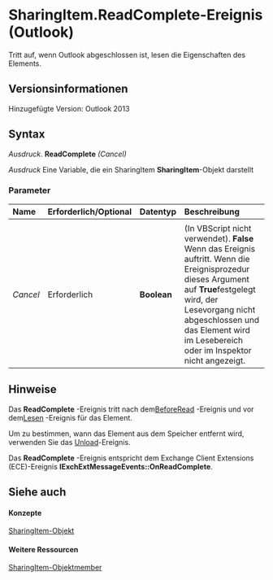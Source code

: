 
# SharingItem.ReadComplete-Ereignis (Outlook)
Tritt auf, wenn Outlook abgeschlossen ist, lesen die Eigenschaften des Elements.

## Versionsinformationen

Hinzugefügte Version: Outlook 2013


## Syntax

 _Ausdruck_. **ReadComplete** _(Cancel)_

 _Ausdruck_ Eine Variable, die ein SharingItem **SharingItem**-Objekt darstellt


### Parameter



|**Name**|**Erforderlich/Optional**|**Datentyp**|**Beschreibung**|
|:-----|:-----|:-----|:-----|
|||||
| _Cancel_|Erforderlich|**Boolean**|(In VBScript nicht verwendet).  **False** Wenn das Ereignis auftritt. Wenn die Ereignisprozedur dieses Argument auf **True**festgelegt wird, der Lesevorgang nicht abgeschlossen und das Element wird im Lesebereich oder im Inspektor nicht angezeigt.|

## Hinweise

Das  **ReadComplete** -Ereignis tritt nach dem[BeforeRead](3c376a67-6d50-5eb2-45e9-975b68b17a5e.md) -Ereignis und vor dem[Lesen](2bcf07e6-e9c1-b3ce-118c-a2c82b48ff5f.md) -Ereignis für das Element.

Um zu bestimmen, wann das Element aus dem Speicher entfernt wird, verwenden Sie das [Unload](b79a4c94-46cc-5571-a36d-ad537db97bcc.md)-Ereignis.

Das  **ReadComplete** -Ereignis entspricht dem Exchange Client Extensions (ECE)-Ereignis **IExchExtMessageEvents::OnReadComplete**.


## Siehe auch


#### Konzepte


[SharingItem-Objekt](63dd3451-44f3-7cc4-c6e2-7dad5835a7d2.md)
#### Weitere Ressourcen


[SharingItem-Objektmember](http://msdn.microsoft.com/library/719ad60e-2242-2c54-778f-006b61690389%28Office.15%29.aspx)